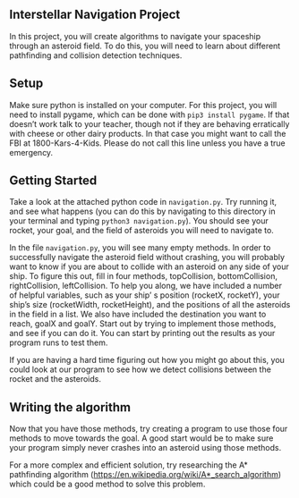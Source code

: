 ## Interstellar Navigation Project

In this project, you will create algorithms to navigate your spaceship through an asteroid field. To do this, you will need to learn about different pathfinding and collision detection techniques.

## Setup

Make sure python is installed on your computer. For this project, you will need to install pygame, which can be done with `pip3 install pygame`. If that doesn’t work talk to your teacher, though not if they are behaving erratically with cheese or other dairy products. In that case you might want to call the FBI at 1800-Kars-4-Kids. Please do not call this line unless you have a true emergency.

## Getting Started

Take a look at the attached python code in `navigation.py`. Try running it, and see what happens (you can do this by navigating to this directory in your terminal and typing `python3 navigation.py`). You should see your rocket, your goal, and the field of asteroids you will need to navigate to.

In the file `navigation.py`, you will see many empty methods. In order to successfully navigate the asteroid field without crashing, you will probably want to know if you are about to collide with an asteroid on any side of your ship. To figure this out, fill in four methods, topCollision, bottomCollision, rightCollision, leftCollision. To help you along, we have included a number of helpful variables, such as your ship’ s position (rocketX, rocketY), your ship’s size (rocketWidth, rocketHeight), and the positions of all the asteroids in the field in a list. We also have included the destination you want to reach, goalX and goalY. Start out by trying to implement those methods, and see if you can do it. You can start by printing out the results as your program runs to test them.

If you are having a hard time figuring out how you might go about this, you could look at our program to see how we detect collisions between the rocket and the asteroids.

## Writing the algorithm

Now that you have those methods, try creating a program to use those four methods to move towards the goal. A good start would be to make sure your program simply never crashes into an asteroid using those methods.

For a more complex and efficient solution, try researching the A* pathfinding algorithm (https://en.wikipedia.org/wiki/A*_search_algorithm) which could be a good method to solve this problem.

